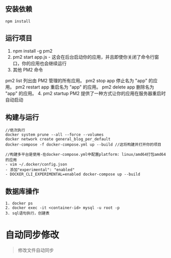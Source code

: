 ## 安装依赖
```shell
npm install
```
## 运行项目
1. npm install -g pm2
2. pm2 start app.js  - 这会在后台启动你的应用，并且即使你关闭了命令行窗口，你的应用也会继续运行
3. 其他 PM2 命令

pm2 list 列出由 PM2 管理的所有应用。
pm2 stop app 停止名为 "app" 的应用。
pm2 restart app 重启名为 "app" 的应用。
pm2 delete app 删除名为 "app" 的应用。
4. pm2 startup  PM2 提供了一种方式让你的应用在服务器重启时自动启动
## 构建与运行
```shell
//依次执行
docker system prune --all --force --volumes
docker network create general_blog_per_default
docker-compose -f docker-compose.yml up --build //这将构建并打开你的项目
    
//构建多平台是使用-在docker-compose.yml中配置platform: linux/amd64打包amd64的应用
- vim ~/.docker/config.json
- 添加"experimental": "enabled"
- DOCKER_CLI_EXPERIMENTAL=enabled docker-compose up --build
```

## 数据库操作
```shell
1. docker ps
2. docker exec -it <container-id> mysql -u root -p
3. sql语句执行，创建表
```
# 自动同步修改
> 修改文件自动同步